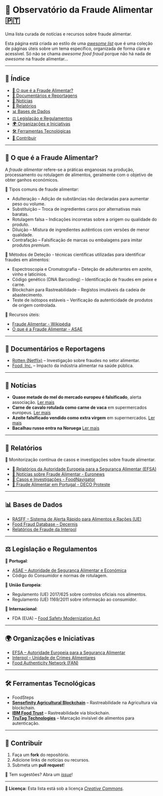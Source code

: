 # 📜 **Observatório da Fraude Alimentar** 🇵🇹

Uma lista curada de notícias e recursos sobre fraude alimentar.

Esta página está criada ao estilo de uma *[awesome list](https://github.com/sindresorhus/awesome)* que é uma coleção de páginas úteis sobre um tema específico, organizada de forma clara e acessível.
Só não se chama *awesome food fraud* porque não há nada de *awesome* na fraude alimentar...

---

## 📌 **Índice**

- [📖 O que é a Fraude Alimentar?](#-o-que-é-a-fraude-alimentar)
- [🎥 Documentários e Reportagens](#-documentários-e-reportagens)
- [📰 Notícias](#-notícias)
- [📄 Relatórios](#-relatórios)
- [📊 Bases de Dados](#-bases-de-dados)
- [⚖️ Legislação e Regulamentos](#️-legislação-e-regulamentos)
- [🌍 Organizações e Iniciativas](#-organizações-e-iniciativas)
- [🛠 Ferramentas Tecnológicas](#-ferramentas-tecnológicas)
- [🙌 Contribuir](#-contribuir)

---

## 📖 **O que é a Fraude Alimentar?**

A *fraude alimentar* refere-se a práticas enganosas na produção, processamento ou rotulagem de alimentos, geralmente com o objetivo de obter ganhos económicos.

🔹 Tipos comuns de fraude alimentar:

- Adulteração – Adição de substâncias não declaradas para aumentar peso ou volume.
- Substituição – Troca de ingredientes caros por alternativas mais baratas.
- Rotulagem falsa – Indicações incorretas sobre a origem ou qualidade do produto.
- Diluição – Mistura de ingredientes autênticos com versões de menor qualidade.
- Contrafação – Falsificação de marcas ou embalagens para imitar produtos *premium*.

🔬 Métodos de Deteção - técnicas científicas utilizadas para identificar fraudes em alimentos:

- Espectroscopia e Cromatografia – Deteção de adulterantes em azeite, vinho e laticínios.
- Código genético (DNA Barcoding) – Identificação de fraudes em peixe e carne.
- Blockchain para Rastreabilidade – Registos imutáveis da cadeia de abastecimento.
- Teste de isótopos estáveis – Verificação da autenticidade de produtos de origem controlada.

📌 Recursos úteis:

- [Fraude Alimentar - Wikipédia](https://pt.wikipedia.org/wiki/Fraude_alimentar)
- [O que é a Fraude Alimentar - ASAE](https://www.asae.gov.pt/inspecao-fiscalizacao/fraude-alimentar/o-que-e-a-fraude-alimentar.aspx)

---

## 🎥 **Documentários e Reportagens**

- [Rotten (Netflix)](https://www.netflix.com/title/80146284) – Investigação sobre fraudes no setor alimentar.
- [Food, Inc.](https://www.imdb.com/title/tt1286537/) – Impacto da indústria alimentar na saúde pública.

---

## 📰 **Notícias**

- **Quase metade do mel do mercado europeu é falsificado**, alerta associação. [Ler mais](https://www.publico.pt/2024/10/17/azul/noticia/quase-metade-mel-mercado-europeu-falsificado-alerta-associacao-2108300) 
- **Carne de cavalo rotulada como carne de vaca** em supermercados europeus. [Ler mais](https://www.theguardian.com/uk/2013/may/10/horsemeat-scandal-fear-culprits-justice)
- **Azeite falsificado vendido como extra virgem** em supermercados. [Ler mais](https://elpais.com/sociedad/2023-06-30/golpe-al-fraude-del-aceite-de-oliva-143000-litros-se-vendian-como-virgen-extra-y-eran-mezclas-con-otras-grasas.html)
- **Bacalhau russo entra na Noruega** [Ler mais](https://www.tempo.pt/noticias/actualidade/bacalhau-russo-entra-na-noruega-isento-de-direitos-aduaneiros-industriais-do-bacalhau-pedem-fiscalizacao-da-ue.html)
---

## 📄 **Relatórios**

🔎 Monitorização contínua de casos e investigações sobre fraude alimentar.

- [🔗 Relatórios da Autoridade Europeia para a Segurança Alimentar (EFSA)](https://www.efsa.europa.eu/en/publications)
- [🔗 Notícias sobre Fraude Alimentar - Euronews](https://www.euronews.com/tag/food-fraud)
- [🔗 Casos e Investigações - FoodNavigator](https://www.foodnavigator.com/)
- [🔗 Fraude Alimentar em Portugal - DECO Proteste](https://www.deco.proteste.pt/)

---

## 📊 **Bases de Dados**

- [RASFF – Sistema de Alerta Rápido para Alimentos e Rações (UE)](https://webgate.ec.europa.eu/rasff-window/screen/)
- [Food Fraud Database – Decernis](https://decernis.com/solutions/food-fraud-database/)
- [Relatórios de Fraude da Interpol](https://www.interpol.int/Crimes/Illicit-goods/Food-crime)


---

## ⚖️ **Legislação e Regulamentos**

📌 **Portugal**:

- [ASAE – Autoridade de Segurança Alimentar e Económica](https://www.asae.gov.pt/)
- Código do Consumidor e normas de rotulagem.

📌 **União Europeia**:

- Regulamento (UE) 2017/625 sobre controlos oficiais nos alimentos.
- Regulamento (UE) 1169/2011 sobre informação ao consumidor.

📌 **Internacional**:

- FDA (EUA) – [Food Safety Modernization Act](https://www.fda.gov/food/food-safety-modernization-act-fsma)

---

## 🌍 **Organizações e Iniciativas**

- [EFSA – Autoridade Europeia para a Segurança Alimentar](https://www.efsa.europa.eu/)
- [Interpol – Unidade de Crimes Alimentares](https://www.interpol.int/)
- [Food Authenticity Network (FAN)](https://www.foodauthenticity.global/)

---

## 🛠 **Ferramentas Tecnológicas**

- FoodSteps
- **[Sensefinity Agricultural Blockchain](https://www.sensefinity.com/prr)** – Rastreabilidade na Agricultura via blockchain.
- **[IBM Food Trust](https://www.ibm.com/docs/en/food-trust?topic=overview)** – Rastreabilidade via blockchain.
- **[TruTag Technologies](https://www.trutags.com/)** – Marcação invisível de alimentos para autenticação.

---

## 🙌 **Contribuir**

1. Faça um **fork** do repositório.
2. Adicione links de notícias ou recursos.
3. Submeta um **pull request**!

📢 Tem sugestões? Abra um *[issue](https://github.com/SensefinityCloud/observatorio-fraude-alimentar/issues)*!

---

**📜 Licença:** Esta lista está sob a licença *[Creative Commons](https://creativecommons.org/licenses/by/4.0/)*.
